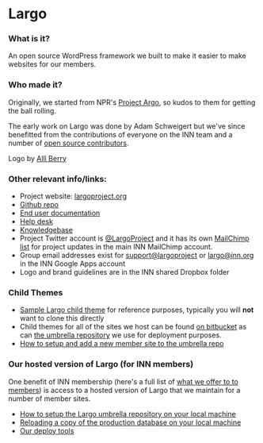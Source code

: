 # Largo

### What is it?

An open source WordPress framework we built to make it easier to make websites for our members.

### Who made it?

Originally, we started from NPR's [Project Argo](https://github.com/argoproject/Argo), so kudos to them for getting the ball rolling.

The early work on Largo was done by Adam Schweigert but we've since benefitted from the contributions of everyone on the INN team and a number of [open source contributors](https://github.com/INN/Largo/graphs/contributors).

Logo by [Alli Berry](http://alliberry.com/)

### Other relevant info/links:

- Project website: [largoproject.org](http://largoproject.org)
- [Github repo](https://github.com/INN/Largo)
- [End user documentation](http://largo.readthedocs.org)
- [Help desk](http://support.largoproject.org)
- [Knowledgebase](http://support.largoproject.org/support/solutions)
- Project Twitter account is [@LargoProject](http://twitter.com/largoproject) and it has its own [MailChimp list](http://eepurl.com/yu0bT) for project updates in the main INN MailChimp account.
- Group email addresses exist for [support@largoproject](mailto:support@largoproject.org) or [largo@inn.org](mailto:largo@inn.org) in the INN Google Apps account
- Logo and brand guidelines are in the INN shared Dropbox folder

### Child Themes

- [Sample Largo child theme](https://github.com/INN/Largo-Sample-Child-Theme) for reference purposes, typically you will **not** want to clone this directly
- Child themes for all of the sites we host can be found [on bitbucket](https://bitbucket.org/projectlargo/) as can [the umbrella repository](https://bitbucket.org/projectlargo/largo-umbrella) we use for deployment purposes.
- [How to setup and add a new member site to the umbrella repo](/projects/largo/child-themes/new-site.md)

### Our hosted version of Largo (for INN members)

One benefit of INN membership (here's a full list of [what we offer to to members](/how-to-work-with-us/members-services.md)) is access to a hosted version of Largo that we maintain for a number of member sites.

- [How to setup the Largo umbrella repository on your local machine](umbrella-setup.md)
- [Reloading a copy of the production database on your local machine](database-reload.md)
- [Our deploy tools](https://github.com/INN/deploy-tools)

